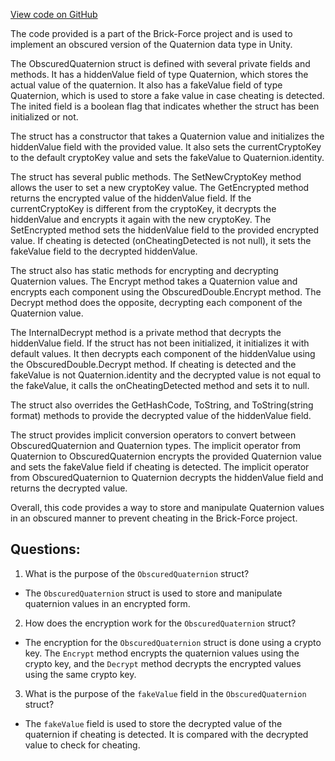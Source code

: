 [View code on GitHub](https://github.com/TieHaxJan/Brick-Force/Assembly-CSharp\CodeStage.AntiCheat.ObscuredTypes\ObscuredQuaternion.cs)

The code provided is a part of the Brick-Force project and is used to implement an obscured version of the Quaternion data type in Unity. 

The ObscuredQuaternion struct is defined with several private fields and methods. It has a hiddenValue field of type Quaternion, which stores the actual value of the quaternion. It also has a fakeValue field of type Quaternion, which is used to store a fake value in case cheating is detected. The inited field is a boolean flag that indicates whether the struct has been initialized or not. 

The struct has a constructor that takes a Quaternion value and initializes the hiddenValue field with the provided value. It also sets the currentCryptoKey to the default cryptoKey value and sets the fakeValue to Quaternion.identity. 

The struct has several public methods. The SetNewCryptoKey method allows the user to set a new cryptoKey value. The GetEncrypted method returns the encrypted value of the hiddenValue field. If the currentCryptoKey is different from the cryptoKey, it decrypts the hiddenValue and encrypts it again with the new cryptoKey. The SetEncrypted method sets the hiddenValue field to the provided encrypted value. If cheating is detected (onCheatingDetected is not null), it sets the fakeValue field to the decrypted hiddenValue. 

The struct also has static methods for encrypting and decrypting Quaternion values. The Encrypt method takes a Quaternion value and encrypts each component using the ObscuredDouble.Encrypt method. The Decrypt method does the opposite, decrypting each component of the Quaternion value. 

The InternalDecrypt method is a private method that decrypts the hiddenValue field. If the struct has not been initialized, it initializes it with default values. It then decrypts each component of the hiddenValue using the ObscuredDouble.Decrypt method. If cheating is detected and the fakeValue is not Quaternion.identity and the decrypted value is not equal to the fakeValue, it calls the onCheatingDetected method and sets it to null. 

The struct also overrides the GetHashCode, ToString, and ToString(string format) methods to provide the decrypted value of the hiddenValue field. 

The struct provides implicit conversion operators to convert between ObscuredQuaternion and Quaternion types. The implicit operator from Quaternion to ObscuredQuaternion encrypts the provided Quaternion value and sets the fakeValue field if cheating is detected. The implicit operator from ObscuredQuaternion to Quaternion decrypts the hiddenValue field and returns the decrypted value. 

Overall, this code provides a way to store and manipulate Quaternion values in an obscured manner to prevent cheating in the Brick-Force project.
## Questions: 
 1. What is the purpose of the `ObscuredQuaternion` struct?
- The `ObscuredQuaternion` struct is used to store and manipulate quaternion values in an encrypted form.

2. How does the encryption work for the `ObscuredQuaternion` struct?
- The encryption for the `ObscuredQuaternion` struct is done using a crypto key. The `Encrypt` method encrypts the quaternion values using the crypto key, and the `Decrypt` method decrypts the encrypted values using the same crypto key.

3. What is the purpose of the `fakeValue` field in the `ObscuredQuaternion` struct?
- The `fakeValue` field is used to store the decrypted value of the quaternion if cheating is detected. It is compared with the decrypted value to check for cheating.
